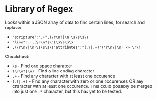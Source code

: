 # Library of Regex

Looks within a JSON array of data to find certain lines, for search and replace:

* `"scripture":".+",(\r\n?|\n)\s\s\s\s`
* `"line":.+,(\r\n?|\n)\s\s\s\s`
* `,(\r\n?|\n)\s\s\s\s"attributes":"(.?|.+)"(\r\n?|\n) -> \r\n`

Cheatsheet:

* `\s` - Find one space charatcer
* `(\r\n?|\n)` - Find a line ending character
* `.+` - Find any character with at least one occurence
* `(.?|.+)` - Find any character with zero or one occurences OR any character with at least one occurence. This could possibly be merged into just one `.*` character, but this has yet to be tested.
